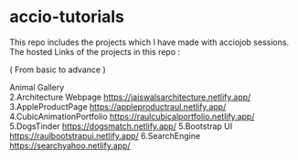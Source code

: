 # accio-tutorials
This repo includes the projects which I have made with acciojob sessions.
The hosted Links of the projects in this repo :

( From basic to advance )

Animal Gallery                
2.Architecture Webpage          https://jaiswalsarchitecture.netlify.app/
3.AppleProductPage              https://appleproductraul.netlify.app/
4.CubicAnimationPortfolio       https://raulcubicalportfolio.netlify.app/
5.DogsTinder                    https://dogsmatch.netlify.app/
5.Bootstrap UI                  https://raulbootstrapui.netlify.app/
6.SearchEngine                  https://searchyahoo.netlify.app/
